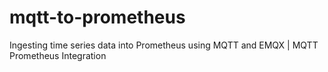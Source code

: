 # mqtt-to-prometheus
Ingesting time series data into Prometheus using MQTT and EMQX | MQTT Prometheus Integration
